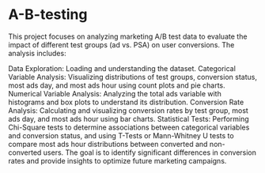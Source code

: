 # A-B-testing
This project focuses on analyzing marketing A/B test data to evaluate the impact of different test groups (ad vs. PSA) on user conversions. The analysis includes:

Data Exploration: Loading and understanding the dataset.
Categorical Variable Analysis: Visualizing distributions of test groups, conversion status, most ads day, and most ads hour using count plots and pie charts.
Numerical Variable Analysis: Analyzing the total ads variable with histograms and box plots to understand its distribution.
Conversion Rate Analysis: Calculating and visualizing conversion rates by test group, most ads day, and most ads hour using bar charts.
Statistical Tests: Performing Chi-Square tests to determine associations between categorical variables and conversion status, and using T-Tests or Mann-Whitney U tests to compare most ads hour distributions between converted and non-converted users.
The goal is to identify significant differences in conversion rates and provide insights to optimize future marketing campaigns.
